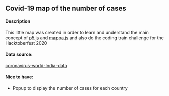 ## Covid-19 map of the number of cases

#### Description

This little map was created in order to learn and understand the main concept of [p5.js](https://p5js.org/) and [mappa.js](https://mappa.js.org/) and also do the coding train challenge for the Hacktoberfest 2020

#### Data source:

[coronavirus-world-India-data](https://rapidapi.com/spamakashrajtech/api/corona-virus-world-and-india-data)

#### Nice to have:

- Popup to display the number of cases for each country
